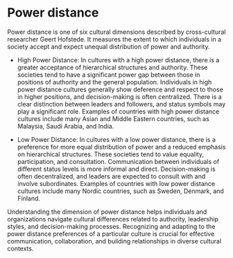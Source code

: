 # Power distance 

Power distance is one of six cultural dimensions described by cross-cultural researcher Geert Hofstede. It measures the extent to which individuals in a society accept and expect unequal distribution of power and authority.

* High Power Distance: In cultures with a high power distance, there is a greater acceptance of hierarchical structures and authority. These societies tend to have a significant power gap between those in positions of authority and the general population. Individuals in high power distance cultures generally show deference and respect to those in higher positions, and decision-making is often centralized. There is a clear distinction between leaders and followers, and status symbols may play a significant role. Examples of countries with high power distance cultures include many Asian and Middle Eastern countries, such as Malaysia, Saudi Arabia, and India.

* Low Power Distance: In cultures with a low power distance, there is a preference for more equal distribution of power and a reduced emphasis on hierarchical structures. These societies tend to value equality, participation, and consultation. Communication between individuals of different status levels is more informal and direct. Decision-making is often decentralized, and leaders are expected to consult with and involve subordinates. Examples of countries with low power distance cultures include many Nordic countries, such as Sweden, Denmark, and Finland.

Understanding the dimension of power distance helps individuals and organizations navigate cultural differences related to authority, leadership styles, and decision-making processes. Recognizing and adapting to the power distance preferences of a particular culture is crucial for effective communication, collaboration, and building relationships in diverse cultural contexts.